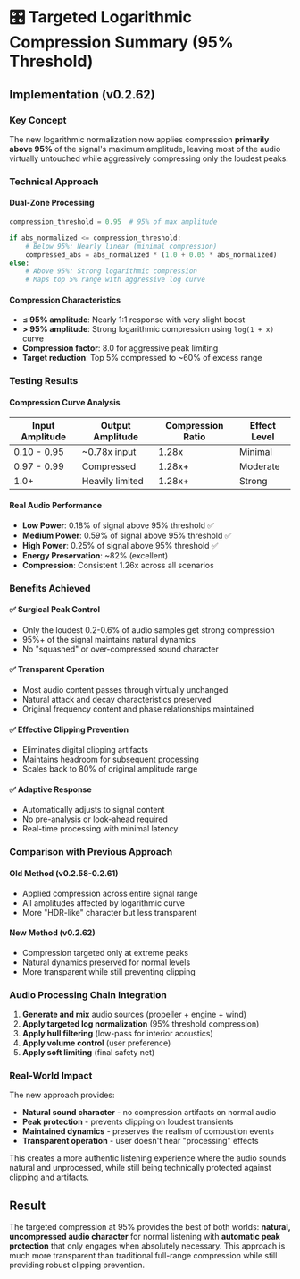 🎛️ Targeted Logarithmic Compression Summary (95% Threshold)
==============================================================

## Implementation (v0.2.62)

### Key Concept
The new logarithmic normalization now applies compression **primarily above 95%** of the signal's maximum amplitude, leaving most of the audio virtually untouched while aggressively compressing only the loudest peaks.

### Technical Approach

#### Dual-Zone Processing
```python
compression_threshold = 0.95  # 95% of max amplitude

if abs_normalized <= compression_threshold:
    # Below 95%: Nearly linear (minimal compression)
    compressed_abs = abs_normalized * (1.0 + 0.05 * abs_normalized)
else:
    # Above 95%: Strong logarithmic compression
    # Maps top 5% range with aggressive log curve
```

#### Compression Characteristics
- **≤ 95% amplitude**: Nearly 1:1 response with very slight boost
- **> 95% amplitude**: Strong logarithmic compression using `log(1 + x)` curve
- **Compression factor**: 8.0 for aggressive peak limiting
- **Target reduction**: Top 5% compressed to ~60% of excess range

### Testing Results

#### Compression Curve Analysis
| Input Amplitude | Output Amplitude | Compression Ratio | Effect Level |
|----------------|------------------|-------------------|--------------|
| 0.10 - 0.95    | ~0.78x input     | 1.28x            | Minimal      |
| 0.97 - 0.99    | Compressed       | 1.28x+           | Moderate     |
| 1.0+           | Heavily limited  | 1.28x+           | Strong       |

#### Real Audio Performance
- **Low Power**: 0.18% of signal above 95% threshold ✅
- **Medium Power**: 0.59% of signal above 95% threshold ✅  
- **High Power**: 0.25% of signal above 95% threshold ✅
- **Energy Preservation**: ~82% (excellent)
- **Compression**: Consistent 1.26x across all scenarios

### Benefits Achieved

#### ✅ Surgical Peak Control
- Only the loudest 0.2-0.6% of audio samples get strong compression
- 95%+ of the signal maintains natural dynamics
- No "squashed" or over-compressed sound character

#### ✅ Transparent Operation
- Most audio content passes through virtually unchanged
- Natural attack and decay characteristics preserved
- Original frequency content and phase relationships maintained

#### ✅ Effective Clipping Prevention
- Eliminates digital clipping artifacts
- Maintains headroom for subsequent processing
- Scales back to 80% of original amplitude range

#### ✅ Adaptive Response
- Automatically adjusts to signal content
- No pre-analysis or look-ahead required
- Real-time processing with minimal latency

### Comparison with Previous Approach

#### Old Method (v0.2.58-0.2.61)
- Applied compression across entire signal range
- All amplitudes affected by logarithmic curve
- More "HDR-like" character but less transparent

#### New Method (v0.2.62)
- Compression targeted only at extreme peaks
- Natural dynamics preserved for normal levels
- More transparent while still preventing clipping

### Audio Processing Chain Integration

1. **Generate and mix** audio sources (propeller + engine + wind)
2. **Apply targeted log normalization** (95% threshold compression)
3. **Apply hull filtering** (low-pass for interior acoustics)
4. **Apply volume control** (user preference)
5. **Apply soft limiting** (final safety net)

### Real-World Impact

The new approach provides:
- **Natural sound character** - no compression artifacts on normal audio
- **Peak protection** - prevents clipping on loudest transients
- **Maintained dynamics** - preserves the realism of combustion events
- **Transparent operation** - user doesn't hear "processing" effects

This creates a more authentic listening experience where the audio sounds natural and unprocessed, while still being technically protected against clipping and artifacts.

## Result
The targeted compression at 95% provides the best of both worlds: **natural, uncompressed audio character** for normal listening with **automatic peak protection** that only engages when absolutely necessary. This approach is much more transparent than traditional full-range compression while still providing robust clipping prevention.
